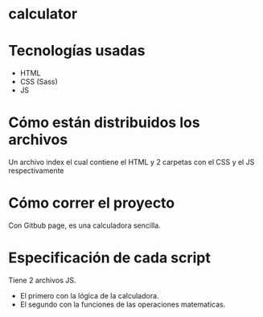# calculator

# Tecnologías usadas 

 - HTML
 - CSS (Sass)
 - JS

# Cómo están distribuidos los archivos

Un archivo index el cual contiene el HTML y 2 carpetas con el CSS y el JS respectivamente

# Cómo correr el proyecto 

Con Gitbub page, es una calculadora sencilla.

# Especificación de cada script 

Tiene 2 archivos JS.

 - El primero con la lógica de la calculadora.
 - El segundo con la funciones de las operaciones matematicas. 
